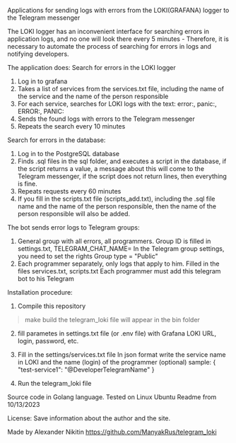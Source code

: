 Applications for sending logs with errors from the LOKI(GRAFANA) logger to the Telegram messenger

The LOKI logger has an inconvenient interface for searching errors in application logs,
and no one will look there every 5 minutes -
Therefore, it is necessary to automate the process of searching for errors in logs and notifying developers.

The application does:
Search for errors in the LOKI logger
1. Log in to grafana
2. Takes a list of services from the services.txt file,
including the name of the service and the name of the person responsible
3. For each service, searches for LOKI logs with the text: error:, panic:, ERROR:, PANIC:
4. Sends the found logs with errors to the Telegram messenger
5. Repeats the search every 10 minutes

Search for errors in the database:
1. Log in to the PostgreSQL database
2. Finds .sql files in the sql folder, and executes a script in the database,
if the script returns a value, a message about this will come to the Telegram messenger,
if the script does not return lines, then everything is fine.
3. Repeats requests every 60 minutes
4. If you fill in the scripts.txt file (scripts_add.txt),
including the .sql file name and the name of the person responsible,
then the name of the person responsible will also be added.

The bot sends error logs to Telegram groups:
1. General group with all errors, all programmers.
Group ID is filled in settings.txt, TELEGRAM_CHAT_NAME=
In the Telegram group settings, you need to set the rights Group type = "Public"
2. Each programmer separately, only logs that apply to him.
Filled in the files services.txt, scripts.txt
Each programmer must add this telegram bot to his Telegram

Installation procedure:
1. Compile this repository
>make build
the telegram_loki file will appear in the bin folder

2. fill parametes in settings.txt file (or .env file)
with Grafana LOKI URL, login, password, etc.

3. Fill in the settings/services.txt file
In json format write the service name in LOKI
and the name (login) of the programmer (optional)
sample:
{
   "test-service1": "@DeveloperTelegramName"
}


3. Run the telegram_loki file


Source code in Golang language.
Tested on Linux Ubuntu
Readme from 10/13/2023

License:
Save information about the author and the site.

Made by Alexander Nikitin
https://github.com/ManyakRus/telegram_loki